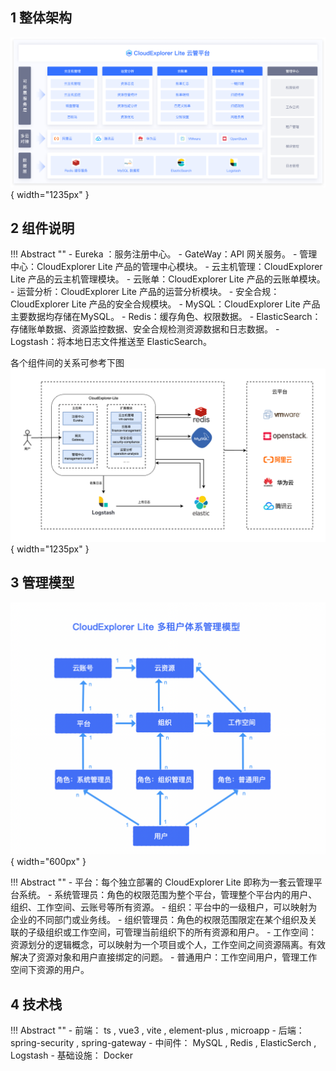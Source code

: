 ## 1 整体架构

![整体架构](./img/systemarch/systemarch.png){ width="1235px" }

## 2 组件说明

!!! Abstract ""
    - Eureka ：服务注册中心。
    - GateWay：API 网关服务。
    - 管理中心：CloudExplorer Lite 产品的管理中心模块。
    - 云主机管理：CloudExplorer Lite 产品的云主机管理模块。
    - 云账单：CloudExplorer Lite 产品的云账单模块。
    - 运营分析：CloudExplorer Lite 产品的运营分析模块。
    - 安全合规：CloudExplorer Lite 产品的安全合规模块。
    - MySQL：CloudExplorer Lite 产品主要数据均存储在MySQL。
    - Redis：缓存角色、权限数据。
    - ElasticSearch：存储账单数据、资源监控数据、安全合规检测资源数据和日志数据。
    - Logstash：将本地日志文件推送至 ElasticSearch。

各个组件间的关系可参考下图  
![组件说明](./img/systemarch/components.png){ width="1235px" }

## 3 管理模型

![管理模型](./img/systemarch/管理模型.png){ width="600px" }

!!! Abstract ""
    - 平台：每个独立部署的 CloudExplorer Lite 即称为一套云管理平台系统。
    - 系统管理员：角色的权限范围为整个平台，管理整个平台内的用户、组织、工作空间、云账号等所有资源。
    - 组织：平台中的一级租户，可以映射为企业的不同部门或业务线。
    - 组织管理员：角色的权限范围限定在某个组织及关联的子级组织或工作空间，可管理当前组织下的所有资源和用户。
    - 工作空间：资源划分的逻辑概念，可以映射为一个项目或个人，工作空间之间资源隔离。有效解决了资源对象和用户直接绑定的问题。
    - 普通用户：工作空间用户，管理工作空间下资源的用户。
    
## 4 技术栈

!!! Abstract ""
    - 前端： ts , vue3 , vite , element-plus , microapp
    - 后端： spring-security , spring-gateway
    - 中间件： MySQL , Redis , ElasticSerch , Logstash
    - 基础设施： Docker